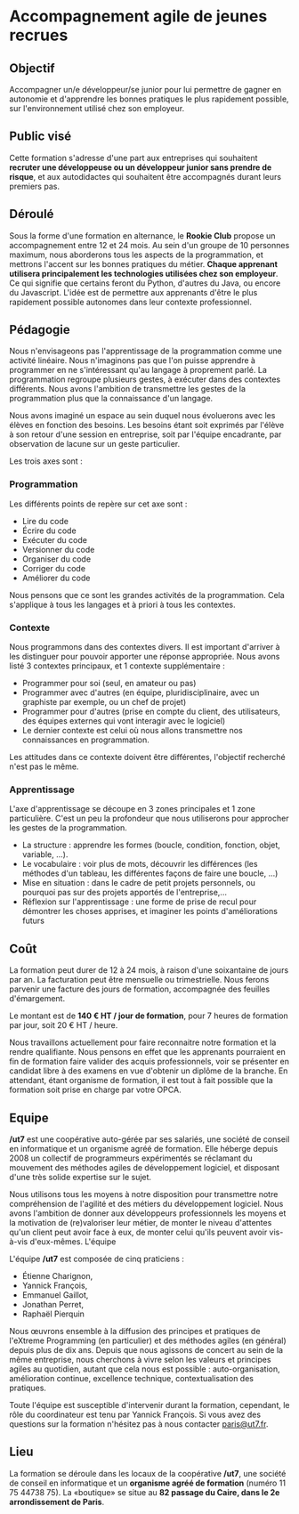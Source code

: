 # Accompagnement agile de jeunes recrues

## Objectif

Accompagner un/e développeur/se junior pour lui permettre de gagner en
autonomie et d'apprendre les bonnes pratiques le plus rapidement possible, sur
l'environnement utilisé chez son employeur. 


## Public visé

Cette formation s'adresse d'une part aux entreprises qui souhaitent **recruter
une développeuse ou un développeur junior sans prendre de risque**, et aux
autodidactes qui souhaitent être accompagnés durant leurs premiers pas.


## Déroulé

Sous la forme d'une formation en alternance, le **Rookie Club** propose un
accompagnement entre 12 et 24 mois. Au sein d'un groupe de 10 personnes
maximum, nous aborderons tous les aspects de la programmation, et mettrons
l'accent sur les bonnes pratiques du métier.  **Chaque apprenant utilisera
principalement les technologies utilisées chez son employeur**. Ce qui signifie
que certains feront du Python, d'autres du Java, ou encore du Javascript.
L'idée est de permettre aux apprenants d'être le plus rapidement possible
autonomes dans leur contexte professionnel. 


## Pédagogie

Nous n'envisageons pas l'apprentissage de la programmation comme une activité
linéaire. Nous n'imaginons pas que l'on puisse apprendre à programmer en ne
s'intéressant qu'au langage à proprement parlé. La programmation regroupe
plusieurs gestes, à exécuter dans des contextes différents. Nous avons
l'ambition de transmettre les gestes de la programmation plus que la
connaissance d'un langage.

Nous avons imaginé un espace au sein duquel nous évoluerons avec les élèves en
fonction des besoins. Les besoins étant soit exprimés par l'élève à son retour
d'une session en entreprise, soit par l'équipe encadrante, par observation de
lacune sur un geste particulier.

Les trois axes sont : 

### Programmation

Les différents points de repère sur cet axe sont : 

* Lire du code
* Écrire du code 
* Exécuter du code
* Versionner du code
* Organiser du code
* Corriger du code
* Améliorer du code

Nous pensons que ce sont les grandes activités de la programmation. Cela
s'applique à tous les langages et à priori à tous les contextes.


### Contexte

Nous programmons dans des contextes divers. Il est important d'arriver à les
distinguer pour pouvoir apporter une réponse appropriée. Nous avons listé 3
contextes principaux, et 1 contexte supplémentaire : 

* Programmer pour soi (seul, en amateur ou pas)
* Programmer avec d'autres (en équipe, pluridisciplinaire, avec un graphiste
  par exemple, ou un chef de projet)
* Programmer pour d'autres (prise en compte du client, des utilisateurs, des
  équipes externes qui vont interagir avec le logiciel)
* Le dernier contexte est celui où nous allons transmettre nos connaissances en
  programmation. 

Les attitudes dans ce contexte doivent être différentes, l'objectif recherché
n'est pas le même.


### Apprentissage

L'axe d'apprentissage se découpe en 3 zones principales et 1 zone particulière.
C'est un peu la profondeur que nous utiliserons pour approcher les gestes de la
programmation. 

* La structure : apprendre les formes (boucle, condition, fonction, objet,
  variable, ...).  
* Le vocabulaire : voir plus de mots, découvrir les différences (les méthodes
  d'un tableau, les différentes façons de faire une boucle, ...) 
* Mise en situation : dans le cadre de petit projets personnels, ou pourquoi
  pas sur des projets apportés de l'entreprise,...  
* Réflexion sur l'apprentissage : une forme de prise de recul pour démontrer
  les choses apprises, et imaginer les points d'améliorations futurs


## Coût

La formation peut durer de 12 à 24 mois, à raison d'une soixantaine de jours par
an. La facturation peut être mensuelle ou trimestrielle. Nous ferons parvenir
une facture des jours de formation, accompagnée des feuilles d'émargement. 

Le montant est de **140 € HT / jour de formation**, pour 7 heures de formation
par jour, soit 20 € HT / heure.

Nous travaillons actuellement pour faire reconnaitre notre formation et la
rendre qualifiante. Nous pensons en effet que les apprenants pourraient en fin
de formation faire valider des acquis professionnels, voir se présenter en
candidat libre à des examens en vue d'obtenir un diplôme de la branche. En
attendant, étant organisme de formation, il est tout à fait possible que la
formation soit prise en charge par votre OPCA.


## Equipe

**/ut7** est une coopérative auto-gérée par ses salariés, une société de
conseil en informatique et un organisme agréé de formation. Elle héberge depuis
2008 un collectif de programmeurs expérimentés se réclamant du mouvement des
méthodes agiles de développement logiciel, et disposant d'une très solide
expertise sur le sujet.

Nous utilisons tous les moyens à notre disposition pour transmettre notre
compréhension de l'agilité et des métiers du développement logiciel. Nous avons
l'ambition de donner aux développeurs professionnels les moyens et la
motivation de (re)valoriser leur métier, de monter le niveau d'attentes qu'un
client peut avoir face à eux, de monter celui qu'ils peuvent avoir vis-à-vis
d'eux-mêmes.  L'équipe

L'équipe **/ut7** est composée de cinq praticiens :

* Étienne Charignon,
* Yannick François,
* Emmanuel Gaillot,
* Jonathan Perret,
* Raphaël Pierquin

Nous œuvrons ensemble à la diffusion des principes et pratiques de l'eXtreme
Programming (en particulier) et des méthodes agiles (en général) depuis plus de
dix ans. Depuis que nous agissons de concert au sein de la même entreprise,
nous cherchons à vivre selon les valeurs et principes agiles au quotidien,
autant que cela nous est possible : auto-organisation, amélioration continue,
excellence technique, contextualisation des pratiques.


Toute l'équipe est susceptible d'intervenir durant la formation, cependant, le
rôle du coordinateur est tenu par Yannick François. Si vous avez des questions
sur la formation n'hésitez pas à nous contacter
[paris@ut7.fr](mailto:paris@ut7.fr).


## Lieu

La formation se déroule dans les locaux de la coopérative **/ut7**, une société
de conseil en informatique et un **organisme agréé de formation** (numéro 11 75
44738 75). La «boutique» se situe au **82 passage du Caire, dans le 2e
arrondissement de Paris**.

